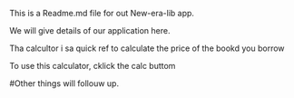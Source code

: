 This is a Readme.md file for out New-era-lib app.

We will give details of our application here. 

Tha calcultor i sa quick ref to calculate the price of the bookd you borrow

To use this calculator, cklick the calc buttom

#Other things will follouw up.
